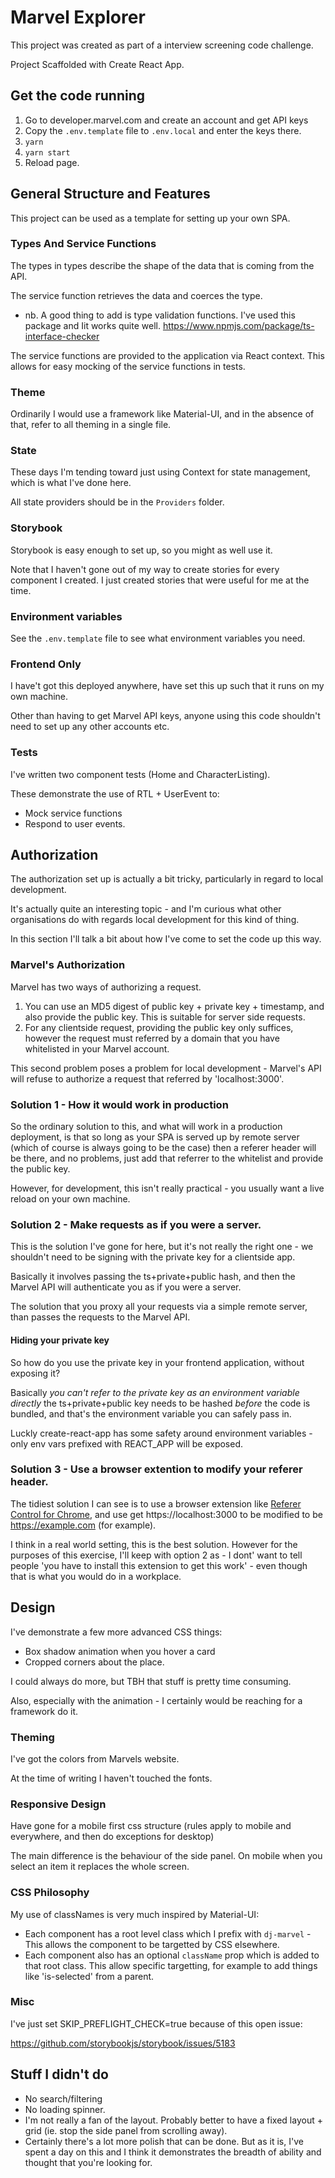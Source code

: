 # Marvel Explorer

This project was created as part of a interview screening code challenge.

Project Scaffolded with Create React App.

## Get the code running

1. Go to developer.marvel.com and create an account and get API keys
2. Copy the `.env.template` file to `.env.local` and enter the keys there.
3. `yarn`
4. `yarn start`
6. Reload page.

## General Structure and Features

This project can be used as a template for setting up your own SPA.

### Types And Service Functions

The types in types describe the shape of the data that is coming from the API.

The service function retrieves the data and coerces the type.

- nb. A good thing to add is type validation functions. I've used this package and Iit works quite well. https://www.npmjs.com/package/ts-interface-checker

The service functions are provided to the application via React context. This allows for easy mocking of the service functions in tests.

### Theme

Ordinarily I would use a framework like Material-UI, and in the absence of that, refer to all theming in a single file.

### State

These days I'm tending toward just using Context for state management, which is what I've done here.

All state providers should be in the `Providers` folder.

### Storybook

Storybook is easy enough to set up, so you might as well use it.

Note that I haven't gone out of my way to create stories for every component I created. I just created stories that were useful for me at the time.

### Environment variables

See the `.env.template` file to see what environment variables you need.

### Frontend Only

I have't got this deployed anywhere, have set this up such that it runs on my own machine.

Other than having to get Marvel API keys, anyone using this code shouldn't need to set up any other accounts etc.

### Tests

I've written two component tests (Home and CharacterListing).

These demonstrate the use of RTL + UserEvent to:

- Mock service functions
- Respond to user events.

## Authorization

The authorization set up is actually a bit tricky, particularly in regard to local development.

It's actually quite an interesting topic - and I'm curious what other organisations do with regards local development for this kind of thing. 

In this section I'll talk a bit about how I've come to set the code up this way.

### Marvel's Authorization

Marvel has two ways of authorizing a request.

1. You can use an MD5 digest of public key + private key + timestamp, and also provide the public key. This is suitable for server side requests.
2. For any clientside request, providing the public key only suffices, however the request must referred by a domain that you have whitelisted in your Marvel account.

This second problem poses a problem for local development - Marvel's API will refuse to authorize a request that referred by 'localhost:3000'.
### Solution 1 - How it would work in production

So the ordinary solution to this, and what will work in a production deployment, is that so long as your SPA is served up by remote server (which of course is always going to be the case) then a referer header will be there, and no problems, just add that referrer to the whitelist and provide the public key.

However, for development, this isn't really practical - you usually want a live reload on your own machine.

### Solution 2 - Make requests as if you were a server. 

This is the solution I've gone for here, but it's not really the right one - we shouldn't need to be signing with the private key for a clientside app. 

Basically it involves passing the ts+private+public hash, and then the Marvel API will authenticate you as if you were a server. 

The solution that you proxy all your requests via a simple remote server, than passes the requests to the Marvel API.


#### Hiding your private key

So how do you use the private key in your frontend application, without exposing it?

Basically _you can't refer to the private key as an environment variable directly_ the ts+private+public key needs to be hashed _before_ the code is bundled, and that's the environment variable you can safely pass in.

Luckly create-react-app has some safety around environment variables - only env vars prefixed with REACT_APP will be exposed.


### Solution 3 - Use a browser extention to modify your referer header. 

The tidiest solution I can see is to use a browser extension like [Referer Control for Chrome](https://chrome.google.com/webstore/detail/referer-control/hnkcfpcejkafcihlgbojoidoihckciin), and use get https://localhost:3000  to be modified to be https://example.com (for example).

I think in a real world setting, this is the best solution. However for the purposes of this exercise, I'll keep with option 2 as - I dont' want to tell people 'you have to install this extension to get this work' - even though that is what you would do in a workplace. 

## Design

I've demonstrate a few more advanced CSS things:

- Box shadow animation when you hover a card
- Cropped corners about the place.

I could always do more, but TBH that stuff is pretty time consuming.

Also, especially with the animation - I certainly would be reaching for a framework do it.

### Theming

I've got the colors from Marvels website.

At the time of writing I haven't touched the fonts.

### Responsive Design

Have gone for a mobile first css structure (rules apply to mobile and everywhere, and then do exceptions for desktop)

The main difference is the behaviour of the side panel. On mobile when you select an item it replaces the whole screen.

### CSS Philosophy

My use of classNames is very much inspired by Material-UI:

- Each component has a root level class which I prefix with `dj-marvel` - This allows the component to be targetted by CSS elsewhere.
- Each component also has an optional `className` prop which is added to that root class. This allow specific targetting, for example to add things like 'is-selected' from a parent.

### Misc

I've just set SKIP_PREFLIGHT_CHECK=true because of this open issue:

https://github.com/storybookjs/storybook/issues/5183

## Stuff I didn't do

- No search/filtering
- No loading spinner.
- I'm not really a fan of the layout. Probably better to have a fixed layout + grid (ie. stop the side panel from scrolling away).
- Certainly there's a lot more polish that can be done. But as it is, I've spent a day on this and I think it demonstrates the breadth of ability and thought that you're looking for.
